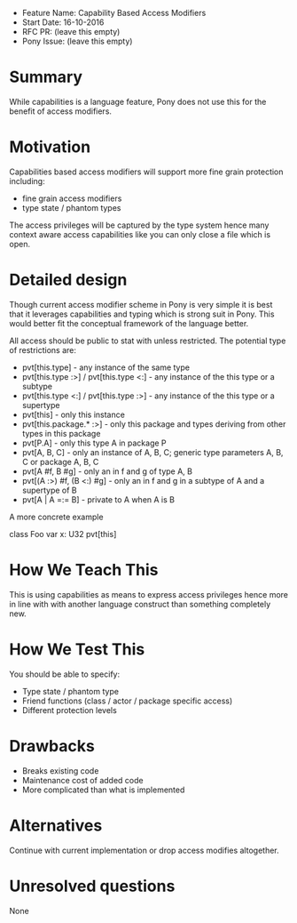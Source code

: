- Feature Name: Capability Based Access Modifiers
- Start Date: 16-10-2016
- RFC PR: (leave this empty)
- Pony Issue: (leave this empty)

# Summary

While capabilities is a language feature, Pony does not use this for the benefit 
of access modifiers.

# Motivation

Capabilities based access modifiers will support more fine grain protection including:

 - fine grain access modifiers
 - type state / phantom types
 
 The access privileges will be captured by the type system hence many context aware 
 access capabilities like you can only close a file which is open.
 

# Detailed design

Though current access modifier scheme in Pony is very simple it is best that it 
leverages capabilities and typing which is strong suit in Pony. This would better 
fit the conceptual framework of the language better.

All access should be public to stat with unless restricted. The potential type of 
restrictions are:

- pvt[this.type] - any instance of the same type
- pvt[this.type :>] / pvt[this.type <:] - any instance of the this type or a subtype
- pvt[this.type <:] / pvt[this.type :>] - any instance of the this type or a supertype
- pvt[this] - only this instance
- pvt[this.package.* :>] - only this package and types deriving from other types in this package
- pvt[P.A] - only this type A in package P
- pvt[A, B, C] - only an instance of A, B, C; generic type parameters A, B, C or package A, B, C
- pvt[A #f, B #g] - only an in f and g of type A, B
- pvt[(A :>) #f, (B <:) #g] - only an in f and g in a subtype of A and a supertype of B
- pvt[A | A =:= B] - private to A when A is B

A more concrete example

class Foo
  var x: U32 pvt[this]

# How We Teach This

This is using capabilities as means to express access privileges hence more in line 
with with another language construct than something completely new.

# How We Test This

You should be able to specify:

- Type state / phantom type 
- Friend functions (class / actor / package specific access)
- Different protection levels

# Drawbacks

* Breaks existing code
* Maintenance cost of added code
* More complicated than what is implemented

# Alternatives

Continue with current implementation or drop access modifies altogether.

# Unresolved questions

None
